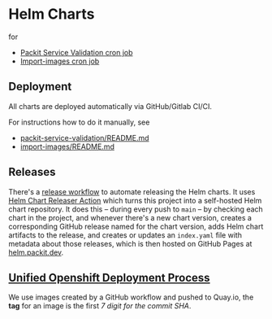 # Helm Charts

for
* [Packit Service Validation cron job](https://github.com/packit/deployment/tree/main/cron-jobs/packit-service-validation)
* [Import-images cron job](https://github.com/packit/deployment/tree/main/cron-jobs/import-images)

## Deployment

All charts are deployed automatically via GitHub/Gitlab CI/CI.

For instructions how to do it manually, see
* [packit-service-validation/README.md](values/packit-service-validation/README.md)
* [import-images/README.md](values/import-images/README.md)

## Releases

There's a [release workflow](https://github.com/packit/udp/blob/main/.github/workflows/release.yml)
to automate releasing the Helm charts. It uses
[Helm Chart Releaser Action](https://github.com/marketplace/actions/helm-chart-releaser)
which turns this project into a self-hosted Helm chart repository.
It does this – during every push to `main` – by checking each chart in the project,
and whenever there's a new chart version, creates a corresponding GitHub release
named for the chart version, adds Helm chart artifacts to the release,
and creates or updates an `index.yaml` file with metadata about those releases,
which is then hosted on GitHub Pages at [helm.packit.dev](https://helm.packit.dev).

## [Unified Openshift Deployment Process](https://docs.google.com/presentation/d/1MlLuuawzxJg6U15zbPby6JAtNNEWZAhfGEWNcpYSWeo)

We use images created by a GitHub workflow and pushed to Quay.io,
the **tag** for an image is the first *7 digit for the commit SHA*.
